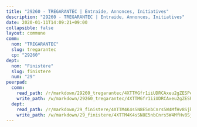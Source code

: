 ```yaml
---
title: "29260 - TREGARANTEC | Entraide, Annonces, Initiatives"
description: "29260 - TREGARANTEC | Entraide, Annonces, Initiatives"
date: 2020-01-11T14:09:21+09:00
collapsible: false
layout: commune
comm:
  nom: "TREGARANTEC"
  slug: tregarantec
  cp: "29260"
dept:
  nom: "Finistère"
  slug: finistere
  num: "29"
peerpad:
  comm:
    read_path: /r/markdown/29260_tregarantec/4XTTMGfr1iiUDRCAxeu2gZESPesfG1pS7CBejvHWWzxJR9SUd
    write_path: /w/markdown/29260_tregarantec/4XTTMGfr1iiUDRCAxeu2gZESPesfG1pS7CBejvHWWzxJR9SUd-K3TgUe7DPXuhxJKCBHxoFnuHSezr7rQnjhThxqhfMyT8huHaETLTwQh7voj62L8u2zUCuVhnKKW5E2YFmkw8C9HbcHo9BcCQkskotM8Fce4mYsa6Fuw5kARWfMCd74wzGLwuWkW1
  dept:
    read_path: /r/markdown/29_finistere/4XTTM4K4sSN8E5nbCnrs5W4MfHv8SjkZXZkMiZwJKZCUFreuC
    write_path: /w/markdown/29_finistere/4XTTM4K4sSN8E5nbCnrs5W4MfHv8SjkZXZkMiZwJKZCUFreuC-K3TgUmttHvLKDBu5vxQ3oPzTia91UxXiaB3vEFjsHJiDiJD9aQfr6ibvcPa75Eo3oX7ob78s9tVxCKrtPM9bLAmDziVCSFjEgZbp3rqL8Ji8Q5aZhxfTcqkGX75WxHS6TQxtiQQ6
---
```


